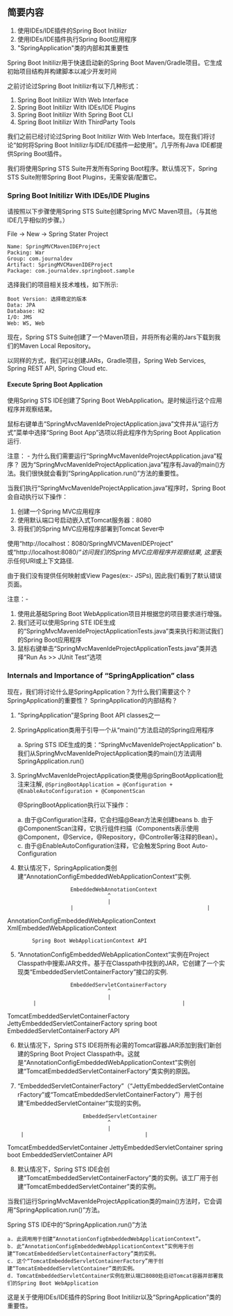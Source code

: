 ## 简要内容

1. 使用IDEs/IDE插件的Spring Boot Initilizr
2. 使用IDEs/IDE插件执行Spring Boot应用程序
3. "SpringApplication"类的内部和其重要性

Spring Boot Initilizr用于快速启动新的Spring Boot Maven/Gradle项目。它生成初始项目结构并构建脚本以减少开发时间

之前讨论过Spring Boot Initilizr有以下几种形式：

1. Spring Boot Initilizr With Web Interface
2. Spring Boot Initilizr With IDEs/IDE Plugins
3. Spring Boot Initilizr With Spring Boot CLI
4. Spring Boot Initilizr With ThirdParty Tools

我们之前已经讨论过Spring Boot Initilizr With Web Interface。现在我们将讨论“如何将Spring Boot Initilizr与IDE/IDE插件一起使用”。几乎所有Java IDE都提供Spring Boot插件。

我们将使用Spring STS Suite开发所有Spring Boot程序。默认情况下，Spring STS Suite附带Spring Boot Plugins，无需安装/配置它。

### Spring Boot Initilizr With IDEs/IDE Plugins

请按照以下步骤使用Spring STS Suite创建Spring MVC Maven项目。（与其他IDE几乎相似的步骤。）

File -> New -> Spring Stater Project

```
Name: SpringMVCMavenIDEProject
Packing: War 
Group: com.journaldev
Artifact: SpringMVCMavenIDEProject
Package: com.journaldev.springboot.sample
```

选择我们的项目相关技术堆栈，如下所示:

```
Boot Version: 选择稳定的版本
Data: JPA
Database: H2
I/O: JMS
Web: WS, Web
```

现在，Spring STS Suite创建了一个Maven项目，并将所有必需的Jars下载到我们的Maven Local Repository。

以同样的方式，我们可以创建JARs，Gradle项目，Spring Web Services, Spring REST API, Spring Cloud etc.

#### Execute Spring Boot Application

使用Spring STS IDE创建了Spring Boot WebApplication。是时候运行这个应用程序并观察结果。

鼠标右键单击“SpringMvcMavenIdeProjectApplication.java”文件并从“运行方式”菜单中选择“Spring Boot App”选项以将此程序作为Spring Boot Application运行.

注意： - 为什么我们需要运行“SpringMvcMavenIdeProjectApplication.java”程序？
因为“SpringMvcMavenIdeProjectApplication.java”程序有Java的main()方法。我们很快就会看到“SpringApplication.run()”方法的重要性。

当我们执行“SpringMvcMavenIdeProjectApplication.java”程序时，Spring Boot会自动执行以下操作：

1. 创建一个Spring MVC应用程序
2. 使用默认端口号启动嵌入式Tomcat服务器：8080
3. 将我们的Spring MVC应用程序部署到Tomcat Sever中

使用“http://localhost：8080/SpringMVCMavenIDEProject”
或“http://localhost:8080/*”访问我们的Spring MVC应用程序并观察结果,
这里*表示任何URI或上下文路径.

由于我们没有提供任何映射或View Pages(ex:- JSPs), 因此我们看到了默认错误页面。

注意：-

1. 使用此基础Spring Boot WebApplication项目并根据您的项目要求进行增强。
2. 我们还可以使用Spring STE IDE生成的“SpringMvcMavenIdeProjectApplicationTests.java”类来执行和测试我们的Spring Boot应用程序
3. 鼠标右键单击“SpringMvcMavenIdeProjectApplicationTests.java”类并选择“Run As >> JUnit Test”选项

### Internals and Importance of “SpringApplication” class

现在，我们将讨论什么是SpringApplication？为什么我们需要这个？ SpringApplication的重要性？ SpringApplication的内部结构？

1. “SpringApplication”是Spring Boot API classes之一
2. SpringApplication类用于引导一个从“main()”方法启动的Spring应用程序

	a. Spring STS IDE生成的类：“SpringMvcMavenIdeProjectApplication”
	b. 我们从SpringMvcMavenIdeProjectApplication类的main()方法调用SpringApplication.run()

3. SpringMvcMavenIdeProjectApplication类使用@SpringBootApplication批注来注解,
`@SpringBootApplication = @Configuration + @EnableAutoConfiguration + @ComponentScan`

	@SpringBootApplication执行以下操作：

	a. 由于@Configuration注释，它会扫描@Bean方法来创建beans
	b. 由于@ComponentScan注释，它执行组件扫描（Components表示使用@Component，@Service，@Repository，@Controller等注释的Bean）。
	c. 由于@EnableAutoConfiguration注释，它会触发Spring Boot Auto-Configuration

4. 默认情况下，SpringApplication类创建“AnnotationConfigEmbeddedWebApplicationContext”实例.

						EmbeddedWebAnnotationContext
									^
									|
						|											|
AnnotationConfigEmbeddedWebApplicationContext  XmlEmbeddedWebApplicationContext

			Spring Boot WebApplicationContext API

5. “AnnotationConfigEmbeddedWebApplicationContext”实例在Project Classpath中搜索JAR文件。基于在Classpath中找到的JAR，它创建了一个实现类“EmbeddedServletContainerFactory”接口的实例.

						EmbeddedServletContainerFactory
									^
									|
			|												|
TomcatEmbeddedServletContainerFactory	JettyEmbeddedServletContainerFactory
				spring boot EmbeddedServletContainerFactory API

6. 默认情况下，Spring STS IDE将所有必需的Tomcat容器JAR添加到我们新创建的Spring Boot Project Classpath中。这就是“AnnotationConfigEmbeddedWebApplicationContext”实例创建“TomcatEmbeddedServletContainerFactory”类实例的原因。

7. “EmbeddedServletContainerFactory”（“JettyEmbeddedServletContainerFactory”或“TomcatEmbeddedServletContainerFactory”）用于创建“EmbeddedServletContainer”实现的实例。

							EmbeddedServletContainer
									^
									|
		|										|
TomcatEmbeddedServletContainer 				JettyEmbeddedServletContainer
				spring boot EmbeddedServletContainer API

8. 默认情况下，Spring STS IDE会创建“TomcatEmbeddedServletContainerFactory”类的实例。该工厂用于创建“TomcatEmbeddedServletContainer”类的实例。

当我们运行SpringMvcMavenIdeProjectApplication类的main()方法时，它会调用“SpringApplication.run()”方法。

Spring STS IDE中的“SpringApplication.run()”方法

	a. 此调用用于创建“AnnotationConfigEmbeddedWebApplicationContext”。
	b. 此“AnnotationConfigEmbeddedWebApplicationContext”实例用于创建“TomcatEmbeddedServletContainerFactory”类的实例。
	c. 这个“TomcatEmbeddedServletContainerFactory”用于创建“TomcatEmbeddedServletContainer”类的实例。
	d. TomcatEmbeddedServletContainer实例在默认端口8080处启动Tomcat容器并部署我们的Spring Boot WebApplication

这是关于使用IDEs/IDE插件的Spring Boot Initilizr以及“SpringApplication”类的重要性。